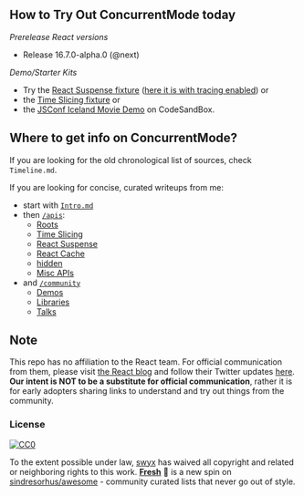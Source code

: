 ## How to Try Out ConcurrentMode today

_Prerelease React versions_

- Release 16.7.0-alpha.0 (@next)

_Demo/Starter Kits_

- Try the [React Suspense fixture](https://codesandbox.io/s/3vpn605615) ([here it is with tracing enabled](https://codesandbox.io/s/w0n9ok3mqw)) or
- the [Time Slicing fixture](https://codesandbox.io/s/xl3rjr9mjo) or
- the [JSConf Iceland Movie Demo](https://codesandbox.io/s/r76q199xxn) on CodeSandBox.

## Where to get info on ConcurrentMode?

If you are looking for the old chronological list of sources, check `Timeline.md`.

If you are looking for concise, curated writeups from me:

- start with [`Intro.md`](/Intro.md)
- then [`/apis`](/apis/):
  - [Roots](https://github.com/sw-yx/fresh-concurrent-react/blob/master/apis/roots.md)
  - [Time Slicing](https://github.com/sw-yx/fresh-concurrent-react/blob/master/apis/time-slicing.md)
  - [React Suspense](https://github.com/sw-yx/fresh-concurrent-react/blob/master/apis/react-suspense.md)
  - [React Cache](https://github.com/sw-yx/fresh-concurrent-react/blob/master/apis/react-cache.md)
  - [hidden](https://github.com/sw-yx/fresh-concurrent-react/blob/master/apis/hidden.md)
  - [Misc APIs](https://github.com/sw-yx/fresh-concurrent-react/blob/master/apis/misc-apis.md)
- and [`/community`](/community/)
  - [Demos](https://github.com/sw-yx/fresh-concurrent-react/blob/master/community/demos.md)
  - [Libraries](https://github.com/sw-yx/fresh-concurrent-react/blob/master/community/libraries.md)
  - [Talks](https://github.com/sw-yx/fresh-concurrent-react/blob/master/community/talks.md)

## Note

This repo has no affiliation to the React team. For official communication from them, please visit [the React blog](https://reactjs.org/blog) and follow their Twitter updates [here](https://twitter.com/reactjs). **Our intent is NOT to be a substitute for official communication**, rather it is for early adopters sharing links to understand and try out things from the community.

### License

[![CC0](http://mirrors.creativecommons.org/presskit/buttons/88x31/svg/cc-zero.svg)](https://creativecommons.org/publicdomain/zero/1.0/)

To the extent possible under law, [swyx](https://swyx.io) has waived all copyright and related or neighboring rights to this work. **[Fresh](https://github.com/sw-yx/fresh/blob/master/fresh.md)** 🍅 is a new spin on [sindresorhus/awesome](https://github.com/sindresorhus/awesome) - community curated lists that never go out of style.
